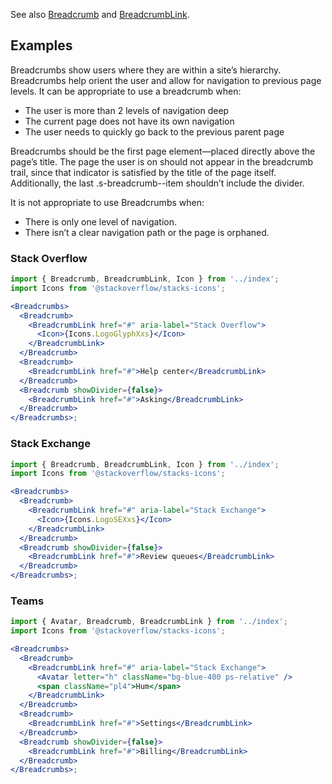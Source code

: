 See also [Breadcrumb](/#/Stacks/Breadcrumb) and [BreadcrumbLink](/#/Stacks/BreadcrumbLink).

## Examples

Breadcrumbs show users where they are within a site’s hierarchy. Breadcrumbs help orient the user and allow for navigation to previous page levels. It can be appropriate to use a breadcrumb when:

- The user is more than 2 levels of navigation deep
- The current page does not have its own navigation
- The user needs to quickly go back to the previous parent page

Breadcrumbs should be the first page element—placed directly above the page’s title. The page the user is on should not appear in the breadcrumb trail, since that indicator is satisfied by the title of the page itself. Additionally, the last .s-breadcrumb--item shouldn’t include the divider.

It is not appropriate to use Breadcrumbs when:

- There is only one level of navigation.
- There isn’t a clear navigation path or the page is orphaned.

### Stack Overflow

```jsx padded
import { Breadcrumb, BreadcrumbLink, Icon } from '../index';
import Icons from '@stackoverflow/stacks-icons';

<Breadcrumbs>
  <Breadcrumb>
    <BreadcrumbLink href="#" aria-label="Stack Overflow">
      <Icon>{Icons.LogoGlyphXxs}</Icon>
    </BreadcrumbLink>
  </Breadcrumb>
  <Breadcrumb>
    <BreadcrumbLink href="#">Help center</BreadcrumbLink>
  </Breadcrumb>
  <Breadcrumb showDivider={false}>
    <BreadcrumbLink href="#">Asking</BreadcrumbLink>
  </Breadcrumb>
</Breadcrumbs>;
```

### Stack Exchange

```jsx padded
import { Breadcrumb, BreadcrumbLink, Icon } from '../index';
import Icons from '@stackoverflow/stacks-icons';

<Breadcrumbs>
  <Breadcrumb>
    <BreadcrumbLink href="#" aria-label="Stack Exchange">
      <Icon>{Icons.LogoSEXxs}</Icon>
    </BreadcrumbLink>
  </Breadcrumb>
  <Breadcrumb showDivider={false}>
    <BreadcrumbLink href="#">Review queues</BreadcrumbLink>
  </Breadcrumb>
</Breadcrumbs>;
```

### Teams

```jsx padded
import { Avatar, Breadcrumb, BreadcrumbLink } from '../index';
import Icons from '@stackoverflow/stacks-icons';

<Breadcrumbs>
  <Breadcrumb>
    <BreadcrumbLink href="#" aria-label="Stack Exchange">
      <Avatar letter="h" className="bg-blue-400 ps-relative" />
      <span className="pl4">Hum</span>
    </BreadcrumbLink>
  </Breadcrumb>
  <Breadcrumb>
    <BreadcrumbLink href="#">Settings</BreadcrumbLink>
  </Breadcrumb>
  <Breadcrumb showDivider={false}>
    <BreadcrumbLink href="#">Billing</BreadcrumbLink>
  </Breadcrumb>
</Breadcrumbs>;
```
